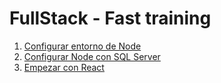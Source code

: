 # FullStack - Fast training

1. [Configurar entorno de Node](week1/1_Stack.md)
2. [Configurar Node con SQL Server](week1/2_DB.md)
3. [Empezar con React](week1/3_React.md)
